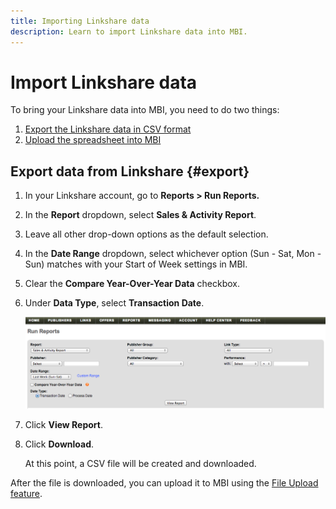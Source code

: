 ```yaml
---
title: Importing Linkshare data
description: Learn to import Linkshare data into MBI.
---
```

# Import Linkshare data

To bring your Linkshare data into MBI, you need to do two things:

1. [Export the Linkshare data in CSV format](#export)
1. [Upload the spreadsheet into MBI](../connecting-data/using-file-uploader.md)

## Export data from Linkshare {#export}

1. In your Linkshare account, go to **Reports > Run Reports.**

1. In the **Report** dropdown, select **Sales & Activity Report**.

1. Leave all other drop-down options as the default selection.

1. In the **Date Range** dropdown, select whichever option (Sun - Sat, Mon - Sun) matches with your Start of Week settings in MBI.

1. Clear the **Compare Year-Over-Year Data** checkbox.

1. Under **Data Type**, select **Transaction Date**.

    ![importing\_linkshare\_data.png](../../../assets/importing_linkshare_data.png)

1. Click **View Report**.

1. Click **Download**.

   At this point, a CSV file will be created and downloaded.

After the file is downloaded, you can upload it to MBI using the [File Upload feature](../connecting-data/using-file-uploader.md).

